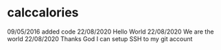 # calccalories

09/05/2016 added code
22/08/2020 Hello World
22/08/2020 We are the world
22/08/2020 Thanks God I can setup SSH to my git account
